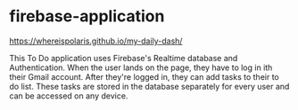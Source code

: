 # firebase-application

https://whereispolaris.github.io/my-daily-dash/

This To Do application uses Firebase's Realtime database and Authentication. When the user lands on the page, they have to log in ith their Gmail account. After they're logged in, they can add tasks to their to do list. These tasks are stored in the database separately for every user and can be accessed on any device. 
